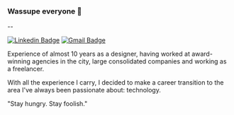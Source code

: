 ### Wassupe everyone 👋
--

[![Linkedin Badge](https://img.shields.io/badge/-Igor%20Souza-00875f?style=flat-square&logo=Linkedin&logoColor=white&link=https://www.linkedin.com/in/akaigao/)](https://www.linkedin.com/in/akaigao/) 
[![Gmail Badge](https://img.shields.io/badge/-igorsouzafss@gmail.com-00875f?style=flat-square&logo=Gmail&logoColor=white&link=mailto:igorsouzafss@gmail.com)](mailto:igorsouzafss@gmail.com)

Experience of almost 10 years as a designer, having worked at award-winning agencies in the city, large consolidated companies and working as a freelancer.

With all the experience I carry, I decided to make a career transition to the area I've always been passionate about: technology.

"Stay hungry. Stay foolish."
